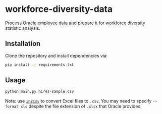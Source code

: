 # workforce-diversity-data

Process Oracle employee data and prepare it for workforce diversity
statistic analysis.

## Installation
Clone the repository and install dependencies via:

```bash
pip install -r requirements.txt
```

## Usage
```bash
python main.py hires-sample.csv
```

Note: use [`in2csv`][in2csv] to convert Excel files to `.csv`.
You may need to specify `--format xls` despite the file extension
of `.xlsx` that Oracle provides.

[in2csv]: http://csvkit.readthedocs.io/en/833/scripts/in2csv.html
